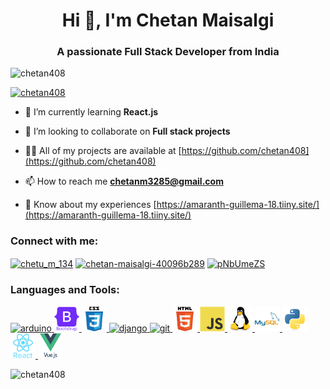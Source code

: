 <h1 align="center">Hi 👋, I'm Chetan Maisalgi</h1>
<h3 align="center">A passionate Full Stack Developer from India</h3>

<p align="left"> <img src="https://komarev.com/ghpvc/?username=chetan408&label=Profile%20views&color=0e75b6&style=flat" alt="chetan408" /> </p>

<p align="left">
   <a href="https://github-profile-trophy.vercel.app/?username=chetan408">
      <img src="https://github-profile-trophy.vercel.app/?username=chetan408" alt="chetan408" />
   </a>
</p>

- 🌱 I’m currently learning **React.js**

- 👯 I’m looking to collaborate on **Full stack projects**

- 👨‍💻 All of my projects are available at [https://github.com/chetan408](https://github.com/chetan408)

- 📫 How to reach me **chetanm3285@gmail.com**

- 📄 Know about my experiences [https://amaranth-guillema-18.tiiny.site/](https://amaranth-guillema-18.tiiny.site/)

<h3 align="left">Connect with me:</h3>
<p align="left">
<a href="https://twitter.com/chetu_m_134" target="blank"><img align="center" src="https://raw.githubusercontent.com/rahuldkjain/github-profile-readme-generator/master/src/images/icons/Social/twitter.svg" alt="chetu_m_134" height="30" width="40" /></a>
<a href="https://linkedin.com/in/https://www.linkedin.com/in/chetan-maisalgi-40096b289/" target="blank"><img align="center" src="https://raw.githubusercontent.com/rahuldkjain/github-profile-readme-generator/master/src/images/icons/Social/linked-in-alt.svg" alt="chetan-maisalgi-40096b289" height="30" width="40" /></a>
<a href="https://discord.gg/pNbUmeZS" target="blank"><img align="center" src="https://raw.githubusercontent.com/rahuldkjain/github-profile-readme-generator/master/src/images/icons/Social/discord.svg" alt="pNbUmeZS" height="30" width="40" /></a>
</p>

<h3 align="left">Languages and Tools:</h3>
<p align="left"> 
   <a href="https://www.arduino.cc/" target="_blank" rel="noreferrer"> 
      <img src="https://cdn.worldvectorlogo.com/logos/arduino-1.svg" alt="arduino" width="40" height="40"/> 
   </a> 
   <a href="https://getbootstrap.com" target="_blank" rel="noreferrer"> 
      <img src="https://raw.githubusercontent.com/devicons/devicon/master/icons/bootstrap/bootstrap-plain-wordmark.svg" alt="bootstrap" width="40" height="40"/> 
   </a> 
   <a href="https://www.w3schools.com/css/" target="_blank" rel="noreferrer"> 
      <img src="https://raw.githubusercontent.com/devicons/devicon/master/icons/css3/css3-original-wordmark.svg" alt="css3" width="40" height="40"/> 
   </a> 
   <a href="https://www.djangoproject.com/" target="_blank" rel="noreferrer"> 
      <img src="https://cdn.worldvectorlogo.com/logos/django.svg" alt="django" width="40" height="40"/> 
   </a> 
   <a href="https://git-scm.com/" target="_blank" rel="noreferrer"> 
      <img src="https://www.vectorlogo.zone/logos/git-scm/git-scm-icon.svg" alt="git" width="40" height="40"/> 
   </a> 
   <a href="https://www.w3.org/html/" target="_blank" rel="noreferrer"> 
      <img src="https://raw.githubusercontent.com/devicons/devicon/master/icons/html5/html5-original-wordmark.svg" alt="html5" width="40" height="40"/> 
   </a> 
   <a href="https://developer.mozilla.org/en-US/docs/Web/JavaScript" target="_blank" rel="noreferrer"> 
      <img src="https://raw.githubusercontent.com/devicons/devicon/master/icons/javascript/javascript-original.svg" alt="javascript" width="40" height="40"/> 
   </a> 
   <a href="https://www.linux.org/" target="_blank" rel="noreferrer"> 
      <img src="https://raw.githubusercontent.com/devicons/devicon/master/icons/linux/linux-original.svg" alt="linux" width="40" height="40"/> 
   </a> 
   <a href="https://www.mysql.com/" target="_blank" rel="noreferrer"> 
      <img src="https://raw.githubusercontent.com/devicons/devicon/master/icons/mysql/mysql-original-wordmark.svg" alt="mysql" width="40" height="40"/> 
   </a> 
   <a href="https://www.python.org" target="_blank" rel="noreferrer"> 
      <img src="https://raw.githubusercontent.com/devicons/devicon/master/icons/python/python-original.svg" alt="python" width="40" height="40"/> 
   </a> 
   <a href="https://reactjs.org/" target="_blank" rel="noreferrer"> 
      <img src="https://raw.githubusercontent.com/devicons/devicon/master/icons/react/react-original-wordmark.svg" alt="react" width="40" height="40"/> 
   </a>
   <a href="https://vuejs.org/" target="_blank" rel="noreferrer"> 
      <img src="https://raw.githubusercontent.com/devicons/devicon/master/icons/vuejs/vuejs-original-wordmark.svg" alt="vuejs" width="40" height="40"/> 
   </a> 
</p>

<p><img align="centre" src="https://github-readme-streak-stats.herokuapp.com/?user=chetan408" alt="chetan408" /></p>

